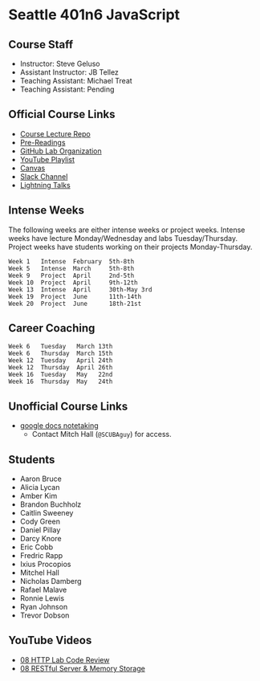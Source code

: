 # Seattle 401n6 JavaScript

## Course Staff
* Instructor: Steve Geluso
* Assistant Instructor: JB Tellez
* Teaching Assistant: Michael Treat
* Teaching Assistant: Pending

## Official Course Links
* [Course Lecture Repo](https://github.com/codefellows/seattle-javascript-401n6)
* [Pre-Readings](https://canvas.instructure.com/courses/1275855/discussion_topics)
* [GitHub Lab Organization](https://github.com/codefellows-seattle-javascript-401n6)
* [YouTube Playlist](https://www.youtube.com/playlist?list=PLVngfM2hsbi_Il-_TEUJRjD60_O6mXbcT)
* [Canvas](https://canvas.instructure.com/courses/1275855?invitation=2r8oiMQxWUciByi06iHqPZ3sm4R8D0McaTbPwl6f)
* [Slack Channel](https://codefellows.slack.com/messages/C90EA7SKH)
* [Lightning Talks](https://docs.google.com/spreadsheets/d/1ZyS3L9MR8BtZOd6pNxiOoA20DNLj7psTc16vAlesiuM/edit#gid=0)

## Intense Weeks
The following weeks are either intense weeks or project weeks. Intense weeks
have lecture Monday/Wednesday and labs Tuesday/Thursday. Project weeks have
students working on their projects Monday-Thursday.

```
Week 1   Intense  February  5th-8th
Week 5   Intense  March     5th-8th
Week 9   Project  April     2nd-5th
Week 10  Project  April     9th-12th
Week 13  Intense  April     30th-May 3rd
Week 19  Project  June      11th-14th
Week 20  Project  June      18th-21st
```


## Career Coaching
```
Week 6   Tuesday   March 13th
Week 6   Thursday  March 15th
Week 12  Tuesday   April 24th
Week 12  Thursday  April 26th
Week 16  Tuesday   May   22nd
Week 16  Thursday  May   24th
```

## Unofficial Course Links
* [google docs notetaking](https://docs.google.com/document/d/1h9HvyxZqHfFQRRWhcBwDLLk-IHav06xh7TRpGLvJ1UE/edit)
  * Contact Mitch Hall (`@SCUBAguy`) for access.

## Students
* Aaron	Bruce
* Alicia Lycan
* Amber	Kim
* Brandon	Buchholz
* Caitlin	Sweeney
* Cody Green
* Daniel Pillay
* Darcy	Knore
* Eric Cobb
* Fredric	Rapp
* Ixius	Procopios
* Mitchel	Hall
* Nicholas Damberg
* Rafael Malave
* Ronnie Lewis
* Ryan Johnson
* Trevor Dobson

## YouTube Videos
* [08 HTTP Lab Code Review](https://www.youtube.com/watch?v=m4AMdFvAVDc&feature=youtu.be)
* [08 RESTful Server & Memory Storage](https://www.youtube.com/watch?v=n2o1Rm0UaOc&feature=youtu.be)
